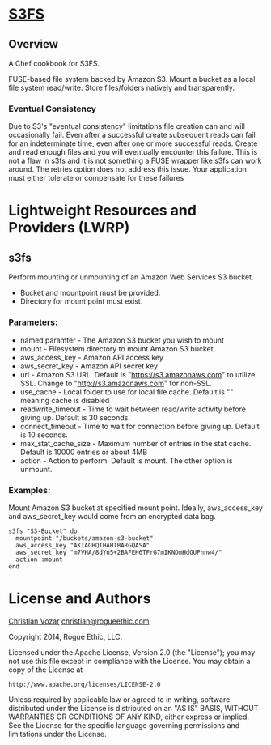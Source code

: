 # [S3FS](https://code.google.com/p/s3fs/)

## Overview

A Chef cookbook for S3FS.

FUSE-based file system backed by Amazon S3. Mount a bucket as a local file system read/write. Store files/folders natively and transparently.

### Eventual Consistency
Due to S3's "eventual consistency" limitations file creation can and will occasionally fail. Even after a successful create subsequent reads can fail for an indeterminate time, even after one or more successful reads. Create and read enough files and you will eventually encounter this failure. This is not a flaw in s3fs and it is not something a FUSE wrapper like s3fs can work around. The retries option does not address this issue. Your application must either tolerate or compensate for these failures

# Lightweight Resources and Providers (LWRP)

## s3fs

Perform mounting or unmounting of an Amazon Web Services S3 bucket.

- Bucket and mountpoint must be provided.
- Directory for mount point must exist.

### Parameters:

* named paramter - The Amazon S3 bucket you wish to mount
* mount - Filesystem directory to mount Amazon S3 bucket
* aws_access_key - Amazon API access key
* aws_secret_key - Amazon API secret key
* url - Amazon S3 URL. Default is "https://s3.amazonaws.com" to utilize SSL. Change to "http://s3.amazonaws.com" for non-SSL.
* use_cache - Local folder to use for local file cache. Default is "" meaning cache is disabled
* readwrite_timeout - Time to wait between read/write activity before giving up. Default is 30 seconds.
* connect_timeout - Time to wait for connection before giving up. Default is 10 seconds.
* max_stat_cache_size - Maximum number of entries in the stat cache. Default is 10000 entries or about 4MB
* action - Action to perform. Default is mount. The other option is unmount.

### Examples:

Mount Amazon S3 bucket at specified mount point. Ideally, aws_access_key and aws_secret_key would come from an encrypted data bag.

    s3fs "S3-Bucket" do
      mountpoint "/buckets/amazon-s3-bucket"
      aws_access_key "AKIAGHQTHAHTBARGQASA"
      aws_secret_key "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"
      action :mount
    end


# License and Authors

[Christian Vozar](https://twitter.com/christianvozar) <christian@rogueethic.com>

Copyright 2014, Rogue Ethic, LLC.

Licensed under the Apache License, Version 2.0 (the "License"); you may not use this file except in compliance with the License.
You may obtain a copy of the License at

    http://www.apache.org/licenses/LICENSE-2.0

Unless required by applicable law or agreed to in writing, software distributed under the License is distributed on an "AS IS" BASIS, WITHOUT WARRANTIES OR CONDITIONS OF ANY KIND, either express or implied. See the License for the specific language governing permissions and limitations under the License.
